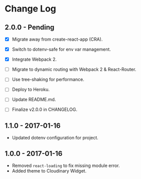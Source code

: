 # Change Log

## 2.0.0 - Pending
- [x] Migrate away from create-react-app (CRA).
- [x] Switch to dotenv-safe for env var management.
- [x] Integrate Webpack 2.
- [ ] Migrate to dynamic routing with Webpack 2 & React-Router.
- [ ] Use tree-shaking for performance.
- [ ] Deploy to Heroku.
- [ ] Update README.md.
- [ ] Finalize v2.0.0 in CHANGELOG.


## 1.1.0 - 2017-01-16
- Updated dotenv configuration for project.

## 1.0.0 - 2017-01-16
- Removed `react-loading` to fix missing module error.
- Added theme to Cloudinary Widget.
